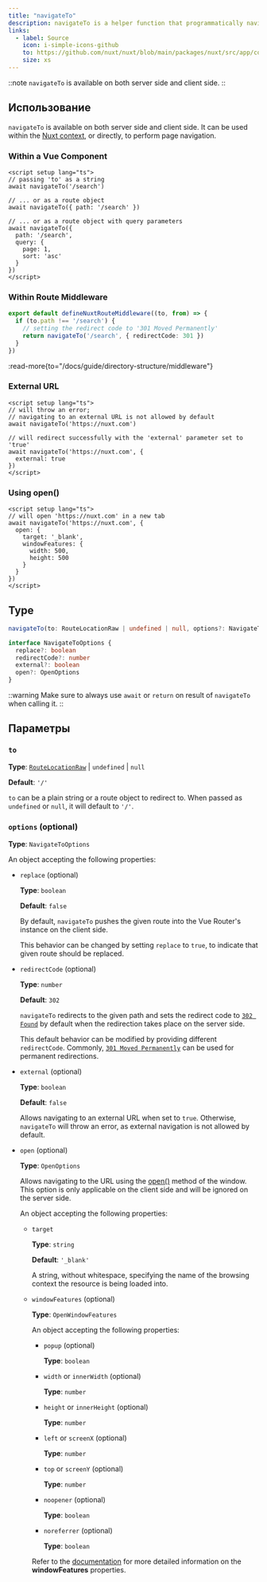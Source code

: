 ```yaml
---
title: "navigateTo"
description: navigateTo is a helper function that programmatically navigates users.
links:
  - label: Source
    icon: i-simple-icons-github
    to: https://github.com/nuxt/nuxt/blob/main/packages/nuxt/src/app/composables/router.ts
    size: xs
---
```


::note
`navigateTo` is available on both server side and client side.
::

## Использование

`navigateTo` is available on both server side and client side. It can be used within the [Nuxt context](/docs/guide/going-further/nuxt-app#the-nuxt-context), or directly, to perform page navigation.

### Within a Vue Component

```vue
<script setup lang="ts">
// passing 'to' as a string
await navigateTo('/search')

// ... or as a route object
await navigateTo({ path: '/search' })

// ... or as a route object with query parameters
await navigateTo({
  path: '/search',
  query: {
    page: 1,
    sort: 'asc'
  }
})
</script>
```

### Within Route Middleware

```ts
export default defineNuxtRouteMiddleware((to, from) => {
  if (to.path !== '/search') {
    // setting the redirect code to '301 Moved Permanently'
    return navigateTo('/search', { redirectCode: 301 })
  }
})
```

:read-more{to="/docs/guide/directory-structure/middleware"}

### External URL

```vue
<script setup lang="ts">
// will throw an error;
// navigating to an external URL is not allowed by default
await navigateTo('https://nuxt.com')

// will redirect successfully with the 'external' parameter set to 'true'
await navigateTo('https://nuxt.com', {
  external: true
})
</script>
```

### Using open()

```vue
<script setup lang="ts">
// will open 'https://nuxt.com' in a new tab
await navigateTo('https://nuxt.com', {
  open: {
    target: '_blank',
    windowFeatures: {
      width: 500,
      height: 500
    }
  }
})
</script>
```

## Type

```ts
navigateTo(to: RouteLocationRaw | undefined | null, options?: NavigateToOptions) => Promise<void | NavigationFailure> | RouteLocationRaw

interface NavigateToOptions {
  replace?: boolean
  redirectCode?: number
  external?: boolean
  open?: OpenOptions
}
```

::warning
Make sure to always use `await` or `return` on result of `navigateTo` when calling it.
::

## Параметры

### `to`

**Type**: [`RouteLocationRaw`](https://router.vuejs.org/api/interfaces/RouteLocation.html) | `undefined` | `null`

**Default**: `'/'`

`to` can be a plain string or a route object to redirect to. When passed as `undefined` or `null`, it will default to `'/'`.

### `options` (optional)

**Type**: `NavigateToOptions`

An object accepting the following properties:

- `replace` (optional)

  **Type**: `boolean`

  **Default**: `false`

  By default, `navigateTo` pushes the given route into the Vue Router's instance on the client side.

  This behavior can be changed by setting `replace` to `true`, to indicate that given route should be replaced.

- `redirectCode` (optional)

  **Type**: `number`

  **Default**: `302`

  `navigateTo` redirects to the given path and sets the redirect code to [`302 Found`](https://developer.mozilla.org/en-US/docs/Web/HTTP/Status/302) by default when the redirection takes place on the server side.

  This default behavior can be modified by providing different `redirectCode`. Commonly, [`301 Moved Permanently`](https://developer.mozilla.org/en-US/docs/Web/HTTP/Status/301) can be used for permanent redirections.

- `external` (optional)

  **Type**: `boolean`

  **Default**: `false`

  Allows navigating to an external URL when set to `true`. Otherwise, `navigateTo` will throw an error, as external navigation is not allowed by default.

- `open` (optional)

  **Type**: `OpenOptions`

  Allows navigating to the URL using the [open()](https://developer.mozilla.org/en-US/docs/Web/API/Window/open) method of the window. This option is only applicable on the client side and will be ignored on the server side.

  An object accepting the following properties:

  - `target`

    **Type**: `string`

    **Default**: `'_blank'`

    A string, without whitespace, specifying the name of the browsing context the resource is being loaded into.

  - `windowFeatures` (optional)

    **Type**: `OpenWindowFeatures`

    An object accepting the following properties:

    - `popup` (optional)

      **Type**: `boolean`

    - `width` or `innerWidth` (optional)

      **Type**: `number`

    - `height` or `innerHeight` (optional)

      **Type**: `number`

    - `left` or `screenX` (optional)

      **Type**: `number`

    - `top` or `screenY` (optional)

      **Type**: `number`

    - `noopener` (optional)

      **Type**: `boolean`

    - `noreferrer` (optional)

      **Type**: `boolean`

    Refer to the [documentation](https://developer.mozilla.org/en-US/docs/Web/API/Window/open) for more detailed information on the **windowFeatures** properties.
